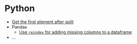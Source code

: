# Python
- [Get the first element after split](Get%20the%20first%20element%20after%20split.ipynb)
- Pandas
	- [Use `reindex` for adding missing columns to a dataframe](Using%20reindex%20for%20adding%20missing%20columns%20to%20a%20dataframe.ipynb)
- ...
